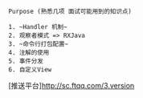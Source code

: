 
    Purpose (熟悉几项 面试可能用到的知识点)
    
    1. ~Handler 机制~
    2. 观察者模式 => RXJava
    3. ~命令行打包配置~ 
    4. 注解的使用
    5. 事件分发
    6. 自定义View
    
    
[推送平台]http://sc.ftqq.com/3.version
